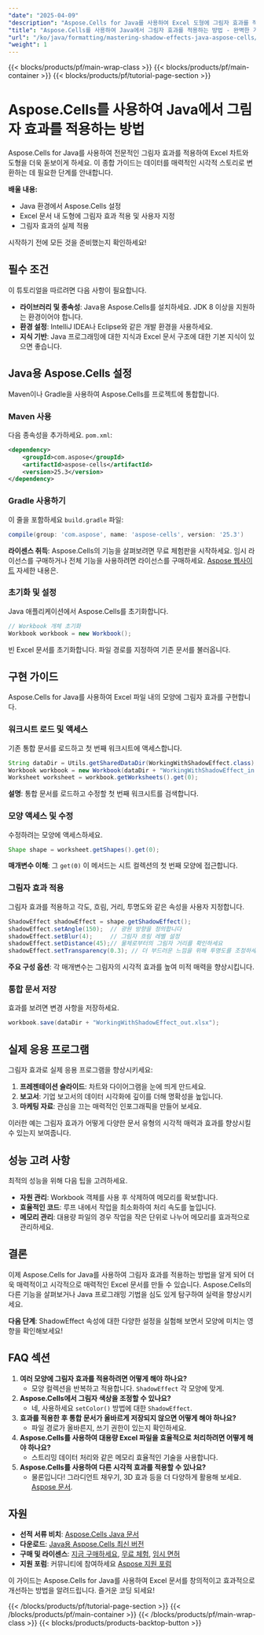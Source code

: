 ```yaml
---
"date": "2025-04-09"
"description": "Aspose.Cells for Java를 사용하여 Excel 도형에 그림자 효과를 적용하는 방법을 알아보세요. 전문적인 시각적 스타일로 스프레드시트를 더욱 돋보이게 하세요."
"title": "Aspose.Cells를 사용하여 Java에서 그림자 효과를 적용하는 방법 - 완벽한 가이드"
"url": "/ko/java/formatting/mastering-shadow-effects-java-aspose-cells/"
"weight": 1
---
```


{{< blocks/products/pf/main-wrap-class >}}
{{< blocks/products/pf/main-container >}}
{{< blocks/products/pf/tutorial-page-section >}}


# Aspose.Cells를 사용하여 Java에서 그림자 효과를 적용하는 방법

Aspose.Cells for Java를 사용하여 전문적인 그림자 효과를 적용하여 Excel 차트와 도형을 더욱 돋보이게 하세요. 이 종합 가이드는 데이터를 매력적인 시각적 스토리로 변환하는 데 필요한 단계를 안내합니다.

**배울 내용:**

- Java 환경에서 Aspose.Cells 설정
- Excel 문서 내 도형에 그림자 효과 적용 및 사용자 지정
- 그림자 효과의 실제 적용

시작하기 전에 모든 것을 준비했는지 확인하세요!

## 필수 조건

이 튜토리얼을 따르려면 다음 사항이 필요합니다.

- **라이브러리 및 종속성**: Java용 Aspose.Cells를 설치하세요. JDK 8 이상을 지원하는 환경이어야 합니다.
- **환경 설정**: IntelliJ IDEA나 Eclipse와 같은 개발 환경을 사용하세요.
- **지식 기반**: Java 프로그래밍에 대한 지식과 Excel 문서 구조에 대한 기본 지식이 있으면 좋습니다.

## Java용 Aspose.Cells 설정

Maven이나 Gradle을 사용하여 Aspose.Cells를 프로젝트에 통합합니다.

### Maven 사용

다음 종속성을 추가하세요. `pom.xml`:

```xml
<dependency>
    <groupId>com.aspose</groupId>
    <artifactId>aspose-cells</artifactId>
    <version>25.3</version>
</dependency>
```

### Gradle 사용하기

이 줄을 포함하세요 `build.gradle` 파일:

```gradle
compile(group: 'com.aspose', name: 'aspose-cells', version: '25.3')
```

**라이센스 취득**: Aspose.Cells의 기능을 살펴보려면 무료 체험판을 시작하세요. 임시 라이선스를 구매하거나 전체 기능을 사용하려면 라이선스를 구매하세요. [Aspose 웹사이트](https://purchase.aspose.com/buy) 자세한 내용은.

### 초기화 및 설정

Java 애플리케이션에서 Aspose.Cells를 초기화합니다.

```java
// Workbook 개체 초기화
Workbook workbook = new Workbook();
```

빈 Excel 문서를 초기화합니다. 파일 경로를 지정하여 기존 문서를 불러옵니다.

## 구현 가이드

Aspose.Cells for Java를 사용하여 Excel 파일 내의 모양에 그림자 효과를 구현합니다.

### 워크시트 로드 및 액세스

기존 통합 문서를 로드하고 첫 번째 워크시트에 액세스합니다.

```java
String dataDir = Utils.getSharedDataDir(WorkingWithShadowEffect.class) + "/TechnicalArticles/";
Workbook workbook = new Workbook(dataDir + "WorkingWithShadowEffect_in.xlsx");
Worksheet worksheet = workbook.getWorksheets().get(0);
```

**설명**: 통합 문서를 로드하고 수정할 첫 번째 워크시트를 검색합니다.

### 모양 액세스 및 수정

수정하려는 모양에 액세스하세요.

```java
Shape shape = worksheet.getShapes().get(0);
```

**매개변수 이해**: 그 `get(0)` 이 메서드는 시트 컬렉션의 첫 번째 모양에 접근합니다.

### 그림자 효과 적용

그림자 효과를 적용하고 각도, 흐림, 거리, 투명도와 같은 속성을 사용자 지정합니다.

```java
ShadowEffect shadowEffect = shape.getShadowEffect();
shadowEffect.setAngle(150);  // 광원 방향을 정의합니다
shadowEffect.setBlur(4);     // 그림자 흐림 레벨 설정
shadowEffect.setDistance(45);// 물체로부터의 그림자 거리를 확인하세요
shadowEffect.setTransparency(0.3); // 더 부드러운 느낌을 위해 투명도를 조정하세요
```

**주요 구성 옵션**: 각 매개변수는 그림자의 시각적 효과를 높여 미적 매력을 향상시킵니다.

### 통합 문서 저장

효과를 보려면 변경 사항을 저장하세요.

```java
workbook.save(dataDir + "WorkingWithShadowEffect_out.xlsx");
```

## 실제 응용 프로그램

그림자 효과로 실제 응용 프로그램을 향상시키세요:

1. **프레젠테이션 슬라이드**: 차트와 다이어그램을 눈에 띄게 만드세요.
2. **보고서**: 기업 보고서의 데이터 시각화에 깊이를 더해 명확성을 높입니다.
3. **마케팅 자료**: 관심을 끄는 매력적인 인포그래픽을 만들어 보세요.

이러한 예는 그림자 효과가 어떻게 다양한 문서 유형의 시각적 매력과 효과를 향상시킬 수 있는지 보여줍니다.

## 성능 고려 사항

최적의 성능을 위해 다음 팁을 고려하세요.

- **자원 관리**: Workbook 객체를 사용 후 삭제하여 메모리를 확보합니다.
- **효율적인 코드**: 루프 내에서 작업을 최소화하여 처리 속도를 높입니다.
- **메모리 관리**: 대용량 파일의 경우 작업을 작은 단위로 나누어 메모리를 효과적으로 관리하세요.

## 결론

이제 Aspose.Cells for Java를 사용하여 그림자 효과를 적용하는 방법을 알게 되어 더욱 매력적이고 시각적으로 매력적인 Excel 문서를 만들 수 있습니다. Aspose.Cells의 다른 기능을 살펴보거나 Java 프로그래밍 기법을 심도 있게 탐구하여 실력을 향상시키세요.

**다음 단계**: ShadowEffect 속성에 대한 다양한 설정을 실험해 보면서 모양에 미치는 영향을 확인해보세요!

## FAQ 섹션

1. **여러 모양에 그림자 효과를 적용하려면 어떻게 해야 하나요?**
   - 모양 컬렉션을 반복하고 적용합니다. `ShadowEffect` 각 모양에 맞게.
2. **Aspose.Cells에서 그림자 색상을 조정할 수 있나요?**
   - 네, 사용하세요 `setColor()` 방법에 대한 `ShadowEffect`.
3. **효과를 적용한 후 통합 문서가 올바르게 저장되지 않으면 어떻게 해야 하나요?**
   - 파일 경로가 올바른지, 쓰기 권한이 있는지 확인하세요.
4. **Aspose.Cells를 사용하여 대용량 Excel 파일을 효율적으로 처리하려면 어떻게 해야 하나요?**
   - 스트리밍 데이터 처리와 같은 메모리 효율적인 기술을 사용합니다.
5. **Aspose.Cells를 사용하여 다른 시각적 효과를 적용할 수 있나요?**
   - 물론입니다! 그라디언트 채우기, 3D 효과 등을 더 다양하게 활용해 보세요. [Aspose 문서](https://reference.aspose.com/cells/java/).

## 자원

- **선적 서류 비치**: [Aspose.Cells Java 문서](https://reference.aspose.com/cells/java/)
- **다운로드**: [Java용 Aspose.Cells 최신 버전](https://releases.aspose.com/cells/java/)
- **구매 및 라이센스**: [지금 구매하세요](https://purchase.aspose.com/buy), [무료 체험](https://releases.aspose.com/cells/java/), [임시 면허](https://purchase.aspose.com/temporary-license/)
- **지원 포럼**: 커뮤니티에 참여하세요 [Aspose 지원 포럼](https://forum.aspose.com/c/cells/9)

이 가이드는 Aspose.Cells for Java를 사용하여 Excel 문서를 창의적이고 효과적으로 개선하는 방법을 알려드립니다. 즐거운 코딩 되세요!


{{< /blocks/products/pf/tutorial-page-section >}}
{{< /blocks/products/pf/main-container >}}
{{< /blocks/products/pf/main-wrap-class >}}
{{< blocks/products/products-backtop-button >}}